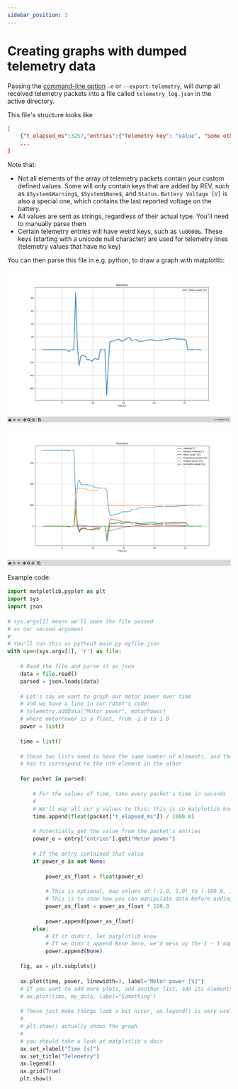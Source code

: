 ```yaml
---
sidebar_position: 3
---
```


# Creating graphs with dumped telemetry data

Passing the [command-line option](command-line-arguments) `-e` or `--export-telemetry`, will dump all received telemetry packets into a file called `telemetry_log.json` in the active directory.

This file's structure looks like

```json
[
	{"t_elapsed_ms":3257,"entries":{"Telemetry key": "value", "Some otherkey": "1.0", ...},
	...
]
```

Note that:
- Not all elements of the array of telemetry packets contain your custom defined values. Some will only contain keys that are added by REV, such as `$System$Warning$`, `$System$None$`, and `Status`. `Battery Voltage [V]` is also a special one, which contains the last reported voltage on the battery.
- All values are sent as strings, regardless of their actual type. You'll need to manually parse them
- Certain telemetry entries will have weird keys, such as `\u0000Ƅ`. These keys (starting with a unicode null character) are used for telemetry lines (telemetry values that have no key)

You can then parse this file in e.g. python, to draw a graph with matplotlib:

![Graph of motor power](img/telemetry-graph-power.png)

![Graph of a pid control system](img/telemetry-graph-pid.png)

Example code:

```python
import matplotlib.pyplot as plt
import sys
import json

# sys.argv[1] means we'll open the file passed
# as our second argument
#
# You'll run this as python3 main.py myfile.json
with open(sys.argv[1], 'r') as file:

	# Read the file and parse it as json
	data = file.read()
	parsed = json.loads(data)

	# Let's say we want to graph our motor power over time
	# and we have a line in our robot's code:
	# telemetry.addData("Motor power", motorPower)
	# where motorPower is a float, from -1.0 to 1.0
	power = list()

	time = list()

	# these two lists need to have the same number of elements, and the nth element in one
	# has to correspond to the nth element in the other

	for packet in parsed:

		# For the values of time, take every packet's time in seconds
		#
		# We'll map all our y values to this; this is so matplotlib knows at what time we received what data
		time.append(float(packet["t_elapsed_ms"]) / 1000.0)

		# Potentially get the value from the packet's entries
		power_e = entry["entries"].get("Motor power")

		# If the entry contained that value
		if power_e is not None:

			power_as_float = float(power_e)

			# This is optional, map values of (-1.0, 1.0) to (-100.0, 100.0)
			# This is to show how you can manipulate data before adding it to the list
			power_as_float = power_as_float * 100.0

			power.append(power_as_float)
		else:
			# If it didn't, let matplotlib know
			# If we didn't append None here, we'd mess up the 1 - 1 mapping of power to time
			power.append(None)

	fig, ax = plt.subplots()

	ax.plot(time, power, linewidth=3, label="Motor power [%]")
	# If you want to add more plots, add another list, add its elements in the above loop, then call
	# ax.plot(time, my_data, label="Something")

	# These just make things look a bit nicer, ax.legend() is very useful
	#
	# plt.show() actually shows the graph
	#
	# you should take a look at matplotlib's docs
	ax.set_xlabel("Time [s]")
	ax.set_title("Telemetry")
	ax.legend()
	ax.grid(True)
	plt.show()
```
